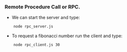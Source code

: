 ### Remote Procedure Call or RPC.

* We can start the server and type:

```bash
    node rpc_server.js
```

* To request a fibonacci number run the client and type:

```bash
    node rpc_client.js 30
```
